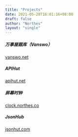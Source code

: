 ```yaml
---
title: "Projects"
date: 2021-05-28T16:01:16+08:00
draft: false
author: "Northes"
layout: "single"
---
```


##### 万事屋题库（Vanswo）
<a href="https://vanswo.net/" target="_blank">vanswo.net</a>

##### APIHut
<a href="https://apihut.net/" target="_blank">apihut.net</a>

##### 屏幕时钟
<a href="https://clock.northes.co/" target="_blank">clock.northes.co</a>

##### JsonHub
<a href="https://jsonhut.com/" target="_blank">jsonhut.com</a>
